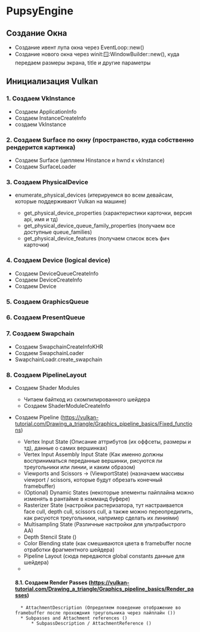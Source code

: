 # PupsyEngine

## Создание Окна
* Создание ивент лупа окна через EventLoop::new()
* Создание нового окна через winit::window::WindowBuilder::new(), куда передаем размеры экрана, title и другие параметры

## Инициализация Vulkan

### 1. Создаем VkInstance
* Создаем ApplicationInfo
* Создаем InstanceCreateInfo
* создаем VkInstance
### 2. Создаем Surface по окну (пространство, куда собственно рендерится картинка)
* Создаем Surface (цепляем Hinstance и hwnd к vkInstance)
* Создаем SurfaceLoader
### 3. Создаем PhysicalDevice
* enumerate_physical_devices (итерируемся во всем девайсам, которые поддерживают Vulkan на машине)
    
    * get_physical_device_properties (характеристики карточки, версия api, имя и тд)
    * get_physical_device_queue_family_properties (получаем все доступные queue_families)
    * get_physical_device_features (получаем список всеъ фич карточки)

### 4. Создаем Device (logical device)
* Создаем DeviceQueueCreateInfo
* Создаем DeviceCreateInfo
* Создаем Device
### 5. Создаем GraphicsQueue
### 6. Создаем PresentQueue
### 7. Создаем Swapchain
* Создаем SwapchainCreateInfoKHR
* Создаем SwapchainLoader
* SwapchainLoadr.create_swapchain
### 8. Создаем PipelineLayout
* Создаем Shader Modules
    * Читаем байткод из скомпилированного шейдера
    * Создаем ShaderModuleCreateInfo
* Создаем Pipeline (https://vulkan-tutorial.com/Drawing_a_triangle/Graphics_pipeline_basics/Fixed_functions)
    * Vertex Input State (Описание аттрибутов (их оффсеты, размеры и тд), данные о самих вершинках)
    * Vertex Input Assembly Input State (Как именно должны восприниматься переданные вершинки, рисуются ли треугольники или линии, и каким образом)
    * Viewports and Scissors -> (ViewportState) (назначаем массивы viewport / scissors, которые будут обрезать конечный framebuffer)
    * (Optional) Dynamic States (некоторые элементы пайплайна можно изменять в рантайме в комманд буфере)
    * Rasterizer State (настройки растеризатора, тут настраивается face cull, depth cull, scissors cull, а также можно переопредилить, как рисуются треугольники, например сделать их линиями)
    * Multisampling State (Различные настройки для ультрабыстрого AA)
    * Depth Stencil State ()
    * Color Blending state (как смешиваются цвета в framebuffer после отработки фрагментного шейдера)
    * Pipeline Layout (сюда передаются global constants данные для шейдера)
    * 

    #### 8.1. Создаем Render Passes (https://vulkan-tutorial.com/Drawing_a_triangle/Graphics_pipeline_basics/Render_passes)
        * AttachmentDescription (Определяем поведение отображение во framebuffer после прохождния треугольника через пайплайн ())
        * Subpasses and Attachment references ()
            * SubpassDescription / AttachmentReference ()